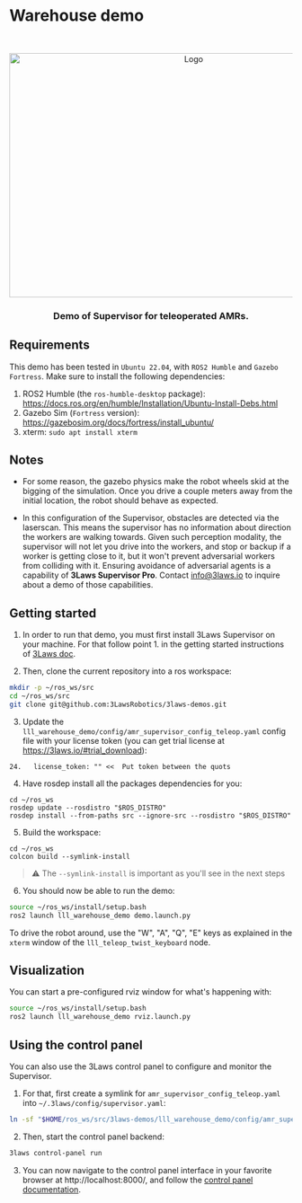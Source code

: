 # Warehouse demo

<br />
<p align="center">
  <a href="https://github.com/3LawsRobotics/3laws-demos">
    <img src="media/demo.png" alt="Logo" width="640" height="435">
  </a>

  <h3 align="center">Demo of Supervisor for teleoperated AMRs.</h3>
</p>

## Requirements

This demo has been tested in `Ubuntu 22.04`, with `ROS2 Humble` and `Gazebo Fortress`. Make sure to install the following dependencies:

1. ROS2 Humble (the `ros-humble-desktop` package): https://docs.ros.org/en/humble/Installation/Ubuntu-Install-Debs.html
2. Gazebo Sim (`Fortress` version): https://gazebosim.org/docs/fortress/install_ubuntu/
3. xterm: `sudo apt install xterm`

## Notes
* For some reason, the gazebo physics make the robot wheels skid at the bigging of the simulation. Once you drive a couple meters away from the initial location, the robot should behave as expected.

* In this configuration of the Supervisor, obstacles are detected via the laserscan. This means the supervisor has no information about direction the workers are walking towards. Given such perception modality, the supervisor will not let you drive into the workers, and stop or backup if a worker is getting close to it, but it won't prevent adversarial workers from colliding with it. Ensuring avoidance of adversarial agents is a capability of **3Laws Supervisor Pro**. Contact info@3laws.io to inquire about a demo of those capabilities.

## Getting started

1. In order to run that demo, you must first install 3Laws Supervisor on your machine. For that follow point 1. in the getting started instructions of [3Laws doc](https://docs.3laws.io/en/latest/sources/getting_started.html#install-supervisor).

2. Then, clone the current repository into a ros workspace:
```bash
mkdir -p ~/ros_ws/src
cd ~/ros_ws/src
git clone git@github.com:3LawsRobotics/3laws-demos.git
```

3. Update the `lll_warehouse_demo/config/amr_supervisor_config_teleop.yaml` config file with your license token (you can get trial license at https://3laws.io/#trial_download):
```
24.   license_token: "" <<  Put token between the quots
```

4. Have rosdep install all the packages dependencies for you:
```
cd ~/ros_ws
rosdep update --rosdistro "$ROS_DISTRO"
rosdep install --from-paths src --ignore-src --rosdistro "$ROS_DISTRO"
```

5. Build the workspace:
```
cd ~/ros_ws
colcon build --symlink-install
```
> :warning: The `--symlink-install` is important as you'll see in the next steps

6. You should now be able to run the demo:
```bash
source ~/ros_ws/install/setup.bash
ros2 launch lll_warehouse_demo demo.launch.py
```
To drive the robot around, use the "W", "A", "Q", "E" keys as explained in the `xterm` window of the `lll_teleop_twist_keyboard` node.

## Visualization
You can start a pre-configured rviz window for what's happening with:

```bash
source ~/ros_ws/install/setup.bash
ros2 launch lll_warehouse_demo rviz.launch.py
```

## Using the control panel
You can also use the 3Laws control panel to configure and monitor the Supervisor.

1. For that, first create a symlink for `amr_supervisor_config_teleop.yaml` into `~/.3laws/config/supervisor.yaml`:
```bash
ln -sf "$HOME/ros_ws/src/3laws-demos/lll_warehouse_demo/config/amr_supervisor_config_teleop.yaml" "$HOME/.3laws/config/supervisor.yaml"
```

2. Then, start the control panel backend:
```bash
3laws control-panel run
```

3. You can now navigate to the control panel interface in your favorite browser at http://localhost:8000/, and follow the [control panel documentation](https://docs.3laws.io/en/latest/sources/user_guide/control_panel.html).
